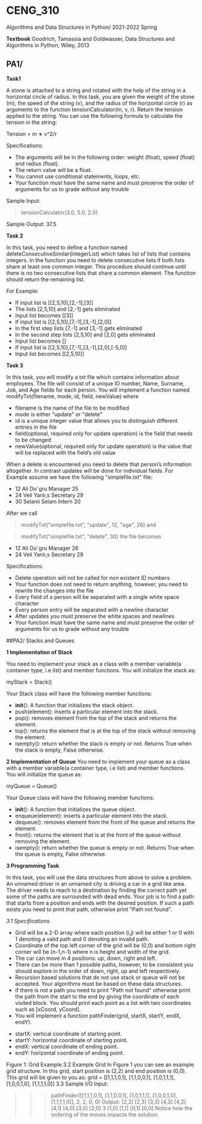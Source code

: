 # CENG_310
Algorithms and  Data Structures in Python/ 2021-2022 Spring

**Textbook** Goodrich, Tamassia and Goldwasser, Data Structures and Algorithms in Python, Wiley, 2013

## PA1/

**Task1**

A stone is attached to a string and rotated with the help of the string in a horizontal circle of radius. In
this task, you are given the weight of the stone (m), the speed of the string (v), and the radius of the
horizontal circle (r) as arguments to the function tensionCalculator(m, v, r). Return the tension applied
to the string. You can use the following formula to calculate the tension in the string:

Tension = m ∗ v^2/r 

Specifications:
- The arguments will be in the following order: weight (float), speed (float) and radius (float).
- The return value will be a float.
- You cannot use conditional statements, loops, etc.
- Your function must have the same name and must preserve the order of arguments for us to grade
without any trouble

Sample Input:
> tensionCalculator(3.0, 5.0, 2.0)

Sample Output:
37.5

**Task 2**

In this task, you need to define a function named deleteConsecutiveSimilar(integerList) which takes list of
lists that contains integers. In the function you need to delete consecutive lists if both lists share at least
one common integer. This procedure should continue until there is no two consecutive lists that share a
common element. The function should return the remaining list.

For Example:
- If input list is [[2,5,10],[2,-1],[3]]
- The lists [2,5,10] and [2,-1] gets eliminated
- Input list becomes [[3]]
- If input list is [[2,5,10],[7,-1],[3,-1],[2,0]]
- In the first step lists [7,-1] and [3,-1] gets eliminated
- In the second step lists [2,5,10] and [2,0] gets eliminated
- Input list becomes []
- If input list is [[2,5,10],[7,-1],[3,-1],[2,0],[-5,0]]
- Input list becomes [[2,5,10]]

**Task 3**

In this task, you will modify a txt file which contains information about employees. The file will consist of
a unique ID number, Name, Surname, Job, and Age fields for each person. You will implement a function
named modifyTxt(filename, mode, id, field, newValue) where

- filename is the name of the file to be modified
- mode is either "update" or "delete"
- id is a unique integer value that allows you to distinguish different entries in the file
- field(optional, required only for update operation) is the field that needs to be changed
- newValue(optional, required only for update operation) is the value that will be replaced with the
field’s old value

When a delete is encountered you need to delete that person’s information altogether. In contrast updates
will be done for individual fields. For Example assume we have the following "simplefile.txt" file:
- 12 Ali Do˘gru Manager 25
- 24 Veli Yanlı¸s Secretary 29
- 30 Selami Selam Intern 20

After we call
> modifyTxt("simplefile.txt", "update", 12, "age", 26) and

> modifyTxt("simplefile.txt", "delete", 30) the file becomes

- 12 Ali Do˘gru Manager 26
- 24 Veli Yanlı¸s Secretary 29

Specifications:
- Delete operation will not be called for non existent ID numbers
- Your function does not need to return anything, however, you need to rewrite the changes into the
file
- Every field of a person will be separated with a single white space character
- Every person entry will be separated with a newline character
- After updates you must preserve the white spaces and newlines
- Your function must have the same name and must preserve the order of arguments for us to grade
without any trouble

##PA2/ Stacks and Queues

**1 Implementation of Stack**

You need to implement your stack as a class with a member variable(a container type, i.e list) and member
functions. You will initialize the stack as:

myStack = Stack()

Your Stack class will have the following member functions:
- __init__(): A function that initializes the stack object.
- push(element): inserts a particular element into the stack.
- pop(): removes element from the top of the stack and returns the element.
- top(): returns the element that is at the top of the stack without removing the element.
- isempty(): return whether the stack is empty or not. Returns True when the stack is empty, False
otherwise.


**2 Implementation of Queue**
You need to implement your queue as a class with a member variable(a container type, i.e list) and member
functions. You will initialize the queue as:

myQueue = Queue()

Your Queue class will have the following member functions:
- __init__(): A function that initializes the queue object.
- enqueue(element): inserts a particular element into the stack.
- dequeue(): removes element from the front of the queue and returns the element.
- front(): returns the element that is at the front of the queue without removing the element.
- isempty(): return whether the queue is empty or not. Returns True when the queue is empty, False
otherwise.

**3 Programming Task**

In this task, you will use the data structures from above to solve a problem. An unnamed driver in an
unnamed city is driving a car in a grid like area. The driver needs to reach to a destination by finding the
correct path yet some of the paths are surrounded with dead ends. Your job is to find a path that starts
from a position and ends with the desired position. If such a path exists you need to print that path,
otherwise print "Path not found".

*3.1 Specifications*

- Grid will be a 2-D array where each position (i,j) will be either 1 or 0 with 1 denoting a valid path
and 0 denoting an invalid path.
- Coordinate of the top left corner of the grid will be (0,0) and bottom right corner will be (n-1,n-1)
where n is height and width of the grid.
- The car can move in 4 positions: up, down, right and left.
- There can be more than 1 possible paths, however, to be consistent you should explore in the order
of down, right, up and left respectively.
- Recursion based solutions that do not use stack or queue will not be accepted. Your algorithms
must be based on these data structures.
- If there is not a path you need to print "Path not found" otherwise print the path from the start to
the end by giving the coordinate of each visited block. You should print each point as a list with
two coordinates such as [xCoord, yCoord].
- You will implement a function pathFinder(grid, startX, startY, endX, endY).

* startX: vertical coordinate of starting point.
* startY: horizontal coordinate of starting point.
* endX: vertical coordinate of ending point.
* endY: horizontal coordinate of ending point.

Figure 1: Grid Example
3.2 Example Grid
In Figure 1 you can see an example grid structure. In this grid, start position is (2,2) and end position is
(0,0). This grid will be given to you as:
grid = [[1,1,1,0,1],
[1,1,0,0,1],
[1,0,1,1,1],
[1,0,0,1,0],
[1,1,1,1,0]]
3.3 Sample I/O
Input:
>>> pathFinder([[1,1,1,0,1],
[1,1,0,0,1],
[1,0,1,1,1],
[1,0,0,1,0],
[1,1,1,1,0]], 2, 2, 0, 0)
Output:
[2,2]
[2,3]
[3,3]
[4,3]
[4,2]
[4,1]
[4,0]
[3,0]
[2,0]
3
[1,0]
[1,1]
[0,1]
[0,0]
Notice how the ordering of the moves impacts the solution.
